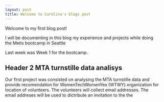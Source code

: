 ```yaml
---
layout: post
title: Welcome to Carolina's blogs post 
---
```


Welcome to my first blog post!

I will be documenting in this blog my experience and projects while doing the Metis bootcamp in Seattle

Last week was Week 1 for the bootcamp. 

## Header 2 MTA turnstille data analisys

Our first project was consisted on analysing the MTA turnstille data and provide recomendation for WomenTechWomenYes (WTWY) organization for location of volunteers. The volunteers will collect email addresses. The email addreses will be used to dictribute an invitation to the the
